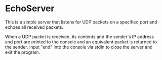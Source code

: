 # EchoServer
This is a simple server that listens for UDP packets on a specified port and echoes all received packets.

When a UDP packet is received, its contents and the sender's IP address and port are printed to the console and an equivalent packet is returned to the sender. Input "end" into the console via stdin to close the server and exit the program.